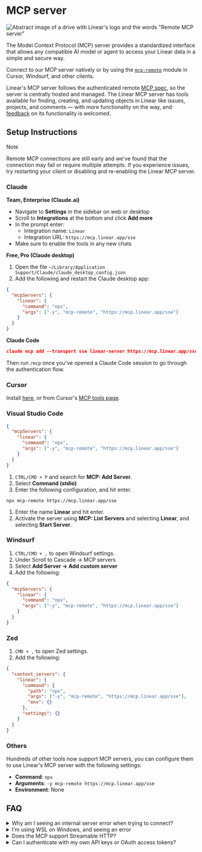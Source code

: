 # MCP server

![Abstract image of a drive with Linear's logo and the words "Remote MCP server"](https://webassets.linear.app/images/ornj730p/production/54373418b3cb31208f112cd8137d7dd825d1b7c0-3600x1800.png?q=95&auto=format&dpr=2)

The Model Context Protocol (MCP) server provides a standardized interface that allows any compatible AI model or agent to access your Linear data in a simple and secure way.

Connect to our MCP server natively or by using the [`mcp-remote`](https://github.com/geelen/mcp-remote) module in Cursor, Windsurf, and other clients.

Linear's MCP server follows the authenticated remote [MCP spec](https://modelcontextprotocol.io/specification/2025-03-26), so the server is centrally hosted and managed. The Linear MCP server has tools available for finding, creating, and updating objects in Linear like issues, projects, and comments — with more functionality on the way, and [feedback](https://linear.app/contact/support) on its functionality is welcomed.

## Setup Instructions

> [!NOTE]
> Remote MCP connections are still early and we've found that the connection may fail or require multiple attempts. If you experience issues, try restarting your client or disabling and re-enabling the Linear MCP server.

### Claude

**Team, Enterprise (Claude.ai)**

* Navigate to **Settings** in the sidebar on web or desktop
* Scroll to **Integrations** at the bottom and click **Add more**
* In the prompt enter:
  * Integration name: `Linear`
  * Integration URL: `https://mcp.linear.app/sse`
* Make sure to enable the tools in any new chats

**Free, Pro (Claude desktop)**

1. Open the file `~/Library/Application Support/Claude/claude_desktop_config.json`
2. Add the following and restart the Claude desktop app:

```json
{
  "mcpServers": {
    "linear": {
      "command": "npx",
      "args": ["-y", "mcp-remote", "https://mcp.linear.app/sse"]
    }
  }
}
```

**Claude Code**

```json
claude mcp add --transport sse linear-server https://mcp.linear.app/sse
```

Then run `/mcp` once you've opened a Claude Code session to go through the authentication flow.

### Cursor

Install [here](cursor://anysphere.cursor-deeplink/mcp/install?name=Linear&config=eyJ1cmwiOiJodHRwczovL21jcC5saW5lYXIuYXBwL3NzZSJ9), or from Cursor's [MCP tools page](https://docs.cursor.com/tools).

### Visual Studio Code

```json
{
  "mcpServers": {
    "linear": {
      "command": "npx",
      "args": ["-y", "mcp-remote", "https://mcp.linear.app/sse"]
    }
  }
}
```

1. `CTRL/CMD + P` and search for **MCP: Add Server**.
2. Select **Command (stdio)**
3. Enter the following configuration, and hit enter.

`npx mcp-remote https://mcp.linear.app/sse`

1. Enter the name **Linear** and hit enter.
2. Activate the server using **MCP: List Servers** and selecting **Linear**, and selecting **Start Server**.

### Windsurf

1. `CTRL/CMD + ,` to open Windsurf settings.
2. Under Scroll to Cascade -> MCP servers
3. Select **Add Server -> Add custom server**
4. Add the following:

```json
{
  "mcpServers": {
    "linear": {
      "command": "npx",
      "args": ["-y", "mcp-remote", "https://mcp.linear.app/sse"]
    }
  }
}
```

### Zed

1. `CMD + ,` to open Zed settings.
2. Add the following:

```json
{
  "context_servers": {
    "linear": {
      "command": {
        "path": "npx",
        "args": ["-y", "mcp-remote", "https://mcp.linear.app/sse"],
        "env": {}
      },
      "settings": {}
    }
  }
}
```

### Others

Hundreds of other tools now support MCP servers, you can configure them to use Linear's MCP server with the following settings:

* **Command**: `npx`
* **Arguments**: `-y mcp-remote https://mcp.linear.app/sse`
* **Environment**: None



## FAQ

<details>
<summary>Why am I seeing an internal server error when trying to connect?</summary>
Enter the following in the Terminal to clear saved auth info: `rm -rf ~/.mcp-auth` then try again to connect.  
  
Additionally you may need to update to a newer version of node if required.
</details>

<details>
<summary>I'm using WSL on Windows, and seeing an error</summary>
Try instead to connect using:   
{"mcpServers": {"linear": {"command": "wsl","args": ["npx","-y","mcp-remote","[https://mcp.linear.app/sse](https://mcp.linear.app/sse)","--transport sse-only"]}}}
</details>

<details>
<summary>Does the MCP support Streamable HTTP?</summary>
Yes, at the [`https://mcp.linear.app/mcp`](https://mcp.linear.app/mcp) endpoint
</details>

<details>
<summary>Can I authenticate with my own API keys or OAuth access tokens?</summary>
Not currently. 

Our MCP server follows the [spec](https://modelcontextprotocol.io/specification/2025-03-26/basic/authorization) for authentication using OAuth with dynamic client registration. That auth flow is not explicitly supported by most client libraries. FastMCP is an example of one that _does_ [support](https://github.com/jlowin/fastmcp/blob/9bbca0886226e61c06fd553ab8164296139f4b9a/docs/python-sdk/fastmcp-client-auth-oauth.mdx#L54) it; if your client supports stdio MCPs, you can also use `mcp-remote`. 

Either one will open a browser window for authentication, so they aren't a great fit for deployed applications. Manually copying around tokens obtained by these tools into headers may work, but these tokens will expire regularly, it's not recommended. Allowing you to pass through your own OAuth access tokens / API keys is something we're exploring, but it's not specced or implemented at the moment.
</details>
